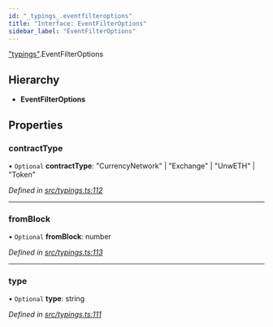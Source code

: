```yaml
---
id: "_typings_.eventfilteroptions"
title: "Interface: EventFilterOptions"
sidebar_label: "EventFilterOptions"
---
```


["typings"](../modules/_typings_.md).EventFilterOptions

## Hierarchy

* **EventFilterOptions**

## Properties

### contractType

• `Optional` **contractType**: &#34;CurrencyNetwork&#34; \| &#34;Exchange&#34; \| &#34;UnwETH&#34; \| &#34;Token&#34;

*Defined in [src/typings.ts:112](https://github.com/trustlines-protocol/clientlib/blob/8b30ce1/src/typings.ts#L112)*

___

### fromBlock

• `Optional` **fromBlock**: number

*Defined in [src/typings.ts:113](https://github.com/trustlines-protocol/clientlib/blob/8b30ce1/src/typings.ts#L113)*

___

### type

• `Optional` **type**: string

*Defined in [src/typings.ts:111](https://github.com/trustlines-protocol/clientlib/blob/8b30ce1/src/typings.ts#L111)*

